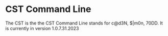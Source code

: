 # CST Command Line

The CST is the the CST Command Line stands for c@d3N, $|m0n, 70DD. It is currently in version 1.0.7.31.2023
